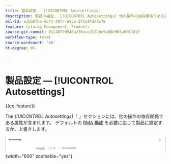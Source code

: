 ```yaml
---
title: 製品設定 — [!UICONTROL Autosettings]
description: 製品の場合、 [!UICONTROL Autosettings] 他の操作の依存関係である属性を定義します。
exl-id: e35bbf6a-d547-40f7-b8cb-2f6c8fdddc70
feature: Catalog Management, Products
source-git-commit: 01148770946a236ece2122be5a88b963a0f07d1f
workflow-type: tm+mt
source-wordcount: '45'
ht-degree: 0%

---
```


# 製品設定 — [!UICONTROL Autosettings]

{{ee-feature}}

The _[!UICONTROL Autosettings]_「 」セクションには、他の操作の依存関係である属性が含まれます。 デフォルトの [RMA 構成](../stores-purchase/rma-configure.md) を必要に応じて製品に設定するか、上書きします。

![自動設定](./assets/product-autosettings.png){width="600" zoomable="yes"}
